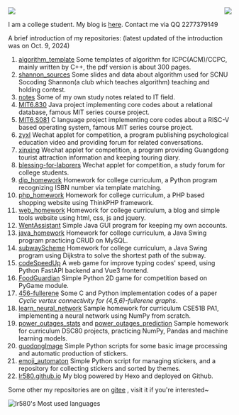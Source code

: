 <img align="left" src="https://github-readme-stats.vercel.app/api?username=lr580&count_private=true&show_icons=true&locale=cn&include_all_commits=true&v=1"> 

<img align="right" src="https://github-readme-stats.vercel.app/api/top-langs/?username=lr580&hide=css,html&layout=compact&langs_count=8">

<div style="clear: both;"></div> <!-- 清除浮动 -->

I am a college student. My blog is [here](https://lr580.github.io/). Contact me via QQ 2277379149

A brief introduction of my repositories: (latest updated of the introduction was on Oct. 9, 2024)

1. [algorithm_template](https://github.com/lr580/algorithm_template) Some templates of algorithm for ICPC(ACM)/CCPC, mainly written by C++, the pdf version is about 300 pages.
2. [shannon_sources](https://github.com/lr580/shannon_sources) Some slides and data about algorithm used for SCNU Socoding Shannon(a club which teaches algorithm) teaching and holding contest. 
3. [notes](https://github.com/lr580/notes) Some of my own study notes related to IT field.
4. [MIT6.830](https://github.com/lr580/mit6.830) Java project implementing  core codes about a relational database, famous MIT series course project.
5. [MIT6.S081](https://github.com/lr580/mit6.S081) C language project implementing core codes about a RISC-V based operating system, famous MIT series course project.
6. [zyxl](https://github.com/lr580/zyxl) Wechat applet for competition, a program publishing psychological education video and providing forum for related conversations.
7. [xinxing](https://github.com/lr580/xinxing) Wechat applet for competition, a program providing Guangdong tourist attraction information and keeping touring diary.
8. [blessing-for-laborers](https://github.com/lr580/blessing-for-laborers) Wechat applet for competition, a study forum for college students.
9. [dip_homework](https://github.com/lr580/dip_homework) Homework for college curriculum, a Python program recognizing ISBN number via template matching.
10. [php_homework](https://github.com/lr580/php_homework) Homework for college curriculum, a PHP based shopping website using ThinkPHP framework.
11. [web_homework](https://github.com/lr580/web_homework) Homework for college curriculum, a blog and simple tools website using html, css, js and jquery.
12. [WentAssistant](https://github.com/lr580/WentAssistant) Simple Java GUI program for keeping my own accounts.
13. [java_homework](https://github.com/lr580/java_homework) Homework for college curriculum, a Java Swing program practicing CRUD on MySQL.
14. [subwayScheme](https://github.com/lr580/subwayScheme) Homework for college curriculum, a Java Swing program using Dijkstra to solve the shortest path of the subway.
15. [codeSpeedUp](https://github.com/lr580/codeSpeedUp) A web game for improve typing codes' speed, using Python FastAPI backend and Vue3 frontend.
16. [FoodGuardian](https://github.com/lr580/FoodGuardian) Simple Python 2D game for competition based on PyGame module.
17. [456-fullerene](https://github.com/liangjunhello/456-fullerene) Some C and Python implementation codes of a paper *Cyclic vertex connectivity for (4,5,6)-fullerene graphs*.
18. [learn_neural_network](https://github.com/lr580/learn_neural_network) Sample homework for curriculum CSE51B PA1, implementing a neural network using NumPy from scratch.
19. [power_outages_stats](https://lr580.github.io/power_outages_stats/) and [power_outages_prediction](https://lr580.github.io/power_outages_prediction/) Sample homework for curriculum DSC80 projects, practicing NumPy, Pandas and machine learning models.
20. [guodongImage](https://github.com/lr580/guodongImage) Simple Python scripts for some basic image processing and automatic production of stickers.
21. [emoji_automaton](https://github.com/lr580/emoji_automaton) Simple Python script for managing stickers, and a repository for collecting stickers and sorted by themes.
22. [lr580.github.io](https://github.com/lr580/lr580.github.io) My blog powered by Hexo and deployed on Github.

Some other my repositories are on [gitee](https://gitee.com/lr580) , visit it if you're interested~

![lr580's Most used languages](https://github-readme-stats.vercel.app/api/top-langs?username=lr580&show_icons=true&count_private=true&theme=gotham&layout=compact)

